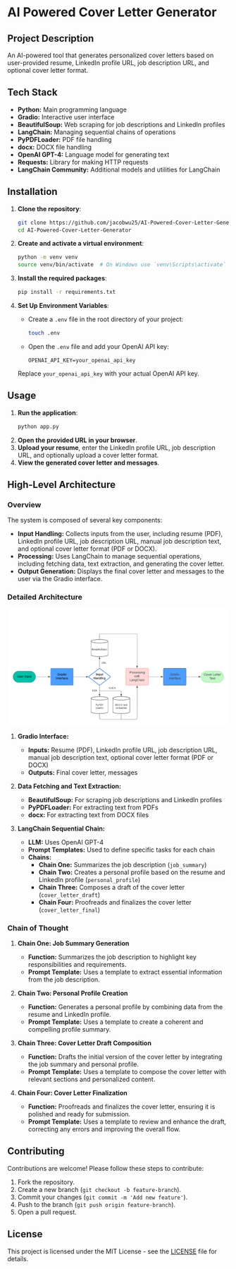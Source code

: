 # AI Powered Cover Letter Generator

## Project Description
An AI-powered tool that generates personalized cover letters based on user-provided resume, LinkedIn profile URL, job description URL, and optional cover letter format.

## Tech Stack
- **Python:** Main programming language
- **Gradio:** Interactive user interface
- **BeautifulSoup:** Web scraping for job descriptions and LinkedIn profiles
- **LangChain:** Managing sequential chains of operations
- **PyPDFLoader:** PDF file handling
- **docx:** DOCX file handling
- **OpenAI GPT-4:** Language model for generating text
- **Requests:** Library for making HTTP requests
- **LangChain Community:** Additional models and utilities for LangChain

## Installation
1. **Clone the repository**:
    ```sh
    git clone https://github.com/jacobwu25/AI-Powered-Cover-Letter-Generator.git
    cd AI-Powered-Cover-Letter-Generator
    ```
2. **Create and activate a virtual environment**:
    ```sh
    python -m venv venv
    source venv/bin/activate  # On Windows use `venv\Scripts\activate`
    ```
3. **Install the required packages**:
    ```sh
    pip install -r requirements.txt
    ```
4. **Set Up Environment Variables**:
    - Create a `.env` file in the root directory of your project:
      ```sh
      touch .env
      ```
    - Open the `.env` file and add your OpenAI API key:
      ```env
      OPENAI_API_KEY=your_openai_api_key
      ```

    Replace `your_openai_api_key` with your actual OpenAI API key.
## Usage
1. **Run the application**:
    ```sh
    python app.py
    ```
2. **Open the provided URL in your browser**.
3. **Upload your resume**, enter the LinkedIn profile URL, job description URL, and optionally upload a cover letter format.
4. **View the generated cover letter and messages**.

## High-Level Architecture

### Overview
The system is composed of several key components:
- **Input Handling:** Collects inputs from the user, including resume (PDF), LinkedIn profile URL, job description URL, manual job description text, and optional cover letter format (PDF or DOCX).
- **Processing:** Uses LangChain to manage sequential operations, including fetching data, text extraction, and generating the cover letter.
- **Output Generation:** Displays the final cover letter and messages to the user via the Gradio interface.

### Detailed Architecture

![Architecture Diagram](images/architecture-diagram.png)

1. **Gradio Interface:**
   - **Inputs:** Resume (PDF), LinkedIn profile URL, job description URL, manual job description text, optional cover letter format (PDF or DOCX)
   - **Outputs:** Final cover letter, messages

2. **Data Fetching and Text Extraction:**
   - **BeautifulSoup:** For scraping job descriptions and LinkedIn profiles
   - **PyPDFLoader:** For extracting text from PDFs
   - **docx:** For extracting text from DOCX files

3. **LangChain Sequential Chain:**
   - **LLM:** Uses OpenAI GPT-4
   - **Prompt Templates:** Used to define specific tasks for each chain
   - **Chains:**
     - **Chain One:** Summarizes the job description (`job_summary`)
     - **Chain Two:** Creates a personal profile based on the resume and LinkedIn profile (`personal_profile`)
     - **Chain Three:** Composes a draft of the cover letter (`cover_letter_draft`)
     - **Chain Four:** Proofreads and finalizes the cover letter (`cover_letter_final`)

### Chain of Thought
1. **Chain One: Job Summary Generation**
   - **Function:** Summarizes the job description to highlight key responsibilities and requirements.
   - **Prompt Template:** Uses a template to extract essential information from the job description.

2. **Chain Two: Personal Profile Creation**
   - **Function:** Generates a personal profile by combining data from the resume and LinkedIn profile.
   - **Prompt Template:** Uses a template to create a coherent and compelling profile summary.

3. **Chain Three: Cover Letter Draft Composition**
   - **Function:** Drafts the initial version of the cover letter by integrating the job summary and personal profile.
   - **Prompt Template:** Uses a template to compose the cover letter with relevant sections and personalized content.

4. **Chain Four: Cover Letter Finalization**
   - **Function:** Proofreads and finalizes the cover letter, ensuring it is polished and ready for submission.
   - **Prompt Template:** Uses a template to review and enhance the draft, correcting any errors and improving the overall flow.

## Contributing
Contributions are welcome! Please follow these steps to contribute:
1. Fork the repository.
2. Create a new branch (`git checkout -b feature-branch`).
3. Commit your changes (`git commit -m 'Add new feature'`).
4. Push to the branch (`git push origin feature-branch`).
5. Open a pull request.

## License
This project is licensed under the MIT License - see the [LICENSE](LICENSE) file for details.
